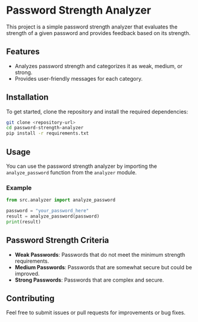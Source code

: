 # Password Strength Analyzer

This project is a simple password strength analyzer that evaluates the strength of a given password and provides feedback based on its strength.

## Features

- Analyzes password strength and categorizes it as weak, medium, or strong.
- Provides user-friendly messages for each category.

## Installation

To get started, clone the repository and install the required dependencies:

```bash
git clone <repository-url>
cd password-strength-analyzer
pip install -r requirements.txt
```

## Usage

You can use the password strength analyzer by importing the `analyze_password` function from the `analyzer` module.

### Example

```python
from src.analyzer import analyze_password

password = "your_password_here"
result = analyze_password(password)
print(result)
```

## Password Strength Criteria

- **Weak Passwords**: Passwords that do not meet the minimum strength requirements.
- **Medium Passwords**: Passwords that are somewhat secure but could be improved.
- **Strong Passwords**: Passwords that are complex and secure.

## Contributing

Feel free to submit issues or pull requests for improvements or bug fixes.